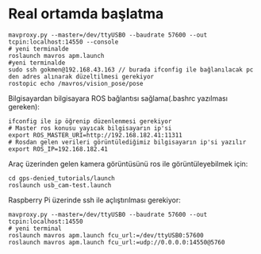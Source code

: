 # Real ortamda başlatma

```
mavproxy.py --master=/dev/ttyUSB0 --baudrate 57600 --out tcpin:localhost:14550 --console
# yeni terminalde
roslaunch mavros apm.launch
#yeni terminalde
sudo ssh gokmen@192.168.43.163 // burada ifconfig ile bağlanılacak pc den adres alınarak düzeltilmesi gerekiyor
rostopic echo /mavros/vision_pose/pose
```

Bilgisayardan bilgisayara ROS bağlantısı sağlama(.bashrc yazılması gereken):
```
ifconfig ile ip öğrenip düzenlenmesi gerekiyor
# Master ros konusu yayıcak bilgisayarın ip'si
export ROS_MASTER_URI=http://192.168.182.41:11311
# Rosdan gelen verileri görüntülediğimiz bilgisayarın ip'si yazılır
export ROS_IP=192.168.182.41
```

Araç üzerinden gelen kamera görüntüsünü ros ile görüntüleyebilmek için:
```
cd gps-denied_tutorials/launch
roslaunch usb_cam-test.launch
```
Raspberry Pi üzerinde ssh ile açlıştırılması gerekiyor:

```
mavproxy.py --master=/dev/ttyUSB0 --baudrate 57600 --out tcpin:localhost:14550
# yeni terminal
roslaunch mavros apm.launch fcu_url:=/dev/ttyUSB0:57600
roslaunch mavros apm.launch fcu_url:=udp://0.0.0.0:14550@5760

```
